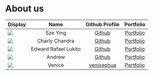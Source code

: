 # About us

| Display                                             |         Name         |                 Github Profile                 |                                  Portfolio                                   |
|-----------------------------------------------------|:--------------------:|:----------------------------------------------:|:----------------------------------------------------------------------------:|
| ![](https://via.placeholder.com/100.png?text=Photo) |       Sze Ying       |     [Github](https://github.com/szeyingg)      |                            [Portfolio](szeyingg)                             |
| ![](https://via.placeholder.com/100.png?text=Photo) |    Charly Chandra    |         [Github](https://github.com/)          |                           [Portfolio](charly2312)                            |
| ![](https://via.placeholder.com/100.png?text=Photo) | Edward Rafael Lukito |    [Github](https://github.com/edwardrl101)    |                           [Portfolio](edwardrl101)                           |
| ![](https://via.placeholder.com/100.png?text=Photo) |        Andrew        |         [Github](https://github.com/)          |                      [Portfolio](docs/team/johndoe.md)                       |
| ![](https://via.placeholder.com/100.png?text=Photo) |        Venice        | [venicephua](https://github.com/venicephua/tp) | [Portfolio](https://ay2425s2-cs2113-f12-1.github.io/tp/team/venicephua.html) |
